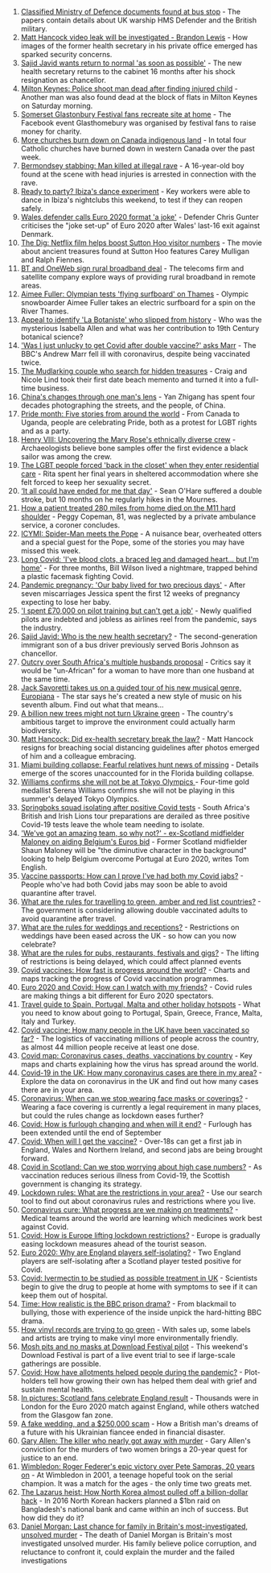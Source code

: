 1. [Classified Ministry of Defence documents found at bus stop](https://www.bbc.co.uk/news/uk-57624942) - The papers contain details about UK warship HMS Defender and the British military.
2. [Matt Hancock video leak will be investigated - Brandon Lewis](https://www.bbc.co.uk/news/uk-politics-57628523) - How images of the former health secretary in his private office emerged has sparked security concerns.
3. [Sajid Javid wants return to normal 'as soon as possible'](https://www.bbc.co.uk/news/uk-57627708) - The new health secretary returns to the cabinet 16 months after his shock resignation as chancellor.
4. [Milton Keynes: Police shoot man dead after finding injured child](https://www.bbc.co.uk/news/uk-england-beds-bucks-herts-57627055) - Another man was also found dead at the block of flats in Milton Keynes on Saturday morning.
5. [Somerset Glastonbury Festival fans recreate site at home](https://www.bbc.co.uk/news/uk-england-somerset-57628893) - The Facebook event Glasthomebury was organised by festival fans to raise money for charity.
6. [More churches burn down on Canada indigenous land](https://www.bbc.co.uk/news/world-us-canada-57626410) - In total four Catholic churches have burned down in western Canada over the past week.
7. [Bermondsey stabbing: Man killed at illegal rave](https://www.bbc.co.uk/news/uk-england-london-57628294) - A 16-year-old boy found at the scene with head injuries is arrested in connection with the rave.
8. [Ready to party? Ibiza's dance experiment](https://www.bbc.co.uk/news/world-europe-57614377) - Key workers were able to dance in Ibiza's nightclubs this weekend, to test if they can reopen safely.
9. [Wales defender calls Euro 2020 format 'a joke'](https://www.bbc.co.uk/sport/football/57629385) - Defender Chris Gunter criticises the "joke set-up" of Euro 2020 after Wales' last-16 exit against Denmark.
10. [The Dig: Netflix film helps boost Sutton Hoo visitor numbers](https://www.bbc.co.uk/news/uk-england-suffolk-57439371) - The movie about ancient treasures found at Sutton Hoo features Carey Mulligan and Ralph Fiennes.
11. [BT and OneWeb sign rural broadband deal](https://www.bbc.co.uk/news/business-57629016) - The telecoms firm and satellite company explore ways of providing rural broadband in remote areas.
12. [Aimee Fuller: Olympian tests 'flying surfboard' on Thames](https://www.bbc.co.uk/news/uk-england-london-57610362) - Olympic snowboarder Aimee Fuller takes an electric surfboard for a spin on the River Thames.
13. [Appeal to identify 'La Botaniste' who slipped from history](https://www.bbc.co.uk/news/science-environment-57601841) - Who was the mysterious Isabella Allen and what was her contribution to 19th Century botanical science?
14. ['Was I just unlucky to get Covid after double vaccine?' asks Marr](https://www.bbc.co.uk/news/uk-57628287) - The BBC's Andrew Marr fell ill with coronavirus, despite being vaccinated twice.
15. [The Mudlarking couple who search for hidden treasures](https://www.bbc.co.uk/news/uk-scotland-57583068) - Craig and Nicole Lind took their first date beach memento and turned it into a full-time business.
16. [China's changes through one man's lens](https://www.bbc.co.uk/news/world-asia-china-57603023) - Yan Zhigang has spent four decades photographing the streets, and the people, of China.
17. [Pride month: Five stories from around the world](https://www.bbc.co.uk/news/world-57604310) - From Canada to Uganda, people are celebrating Pride, both as a protest for LGBT rights and as a party.
18. [Henry VIII: Uncovering the Mary Rose's ethnically diverse crew](https://www.bbc.co.uk/news/uk-wales-57601942) - Archaeologists believe bone samples offer the first evidence a black sailor was among the crew.
19. [The LGBT people forced 'back in the closet' when they enter residential care](https://www.bbc.co.uk/news/uk-57604411) - Rita spent her final years in sheltered accommodation where she felt forced to keep her sexuality secret.
20. [‘It all could have ended for me that day'](https://www.bbc.co.uk/news/uk-northern-ireland-57586924) - Sean O'Hare suffered a double stroke, but 10 months on he regularly hikes in the Mournes.
21. [How a patient treated 280 miles from home died on the M11 hard shoulder](https://www.bbc.co.uk/news/uk-england-norfolk-57575298) - Peggy Copeman, 81, was neglected by a private ambulance service, a coroner concludes.
22. [ICYMI: Spider-Man meets the Pope](https://www.bbc.co.uk/news/world-57589858) - A nuisance bear, overheated otters and a special guest for the Pope, some of the stories you may have missed this week.
23. [Long Covid: 'I've blood clots, a braced leg and damaged heart... but I'm home'](https://www.bbc.co.uk/news/uk-57569540) - For three months, Bill Wilson lived a nightmare, trapped behind a plastic facemask fighting Covid.
24. [Pandemic pregnancy: 'Our baby lived for two precious days'](https://www.bbc.co.uk/news/uk-57627740) - After seven miscarriages Jessica spent the first 12 weeks of pregnancy expecting to lose her baby.
25. ['I spent £70,000 on pilot training but can't get a job'](https://www.bbc.co.uk/news/business-57449833) - Newly qualified pilots are indebted and jobless as airlines reel from the pandemic, says the industry.
26. [Sajid Javid: Who is the new health secretary?](https://www.bbc.co.uk/news/uk-politics-43947008) - The second-generation immigrant son of a bus driver previously served Boris Johnson as chancellor.
27. [Outcry over South Africa's multiple husbands proposal](https://www.bbc.co.uk/news/world-africa-57548646) - Critics say it would be "un-African" for a woman to have more than one husband at the same time.
28. [Jack Savoretti takes us on a guided tour of his new musical genre, Europiana](https://www.bbc.co.uk/news/entertainment-arts-57609207) - The star says he's created a new style of music on his seventh album. Find out what that means...
29. [A billion new trees might not turn Ukraine green](https://www.bbc.co.uk/news/world-europe-57566701) - The country's ambitious target to improve the environment could actually harm biodiversity.
30. [Matt Hancock: Did ex-health secretary break the law?](https://www.bbc.co.uk/news/57611369) - Matt Hancock resigns for breaching social distancing guidelines after photos emerged of him and a colleague embracing.
31. [Miami building collapse: Fearful relatives hunt news of missing](https://www.bbc.co.uk/news/world-us-canada-57609104) - Details emerge of the scores unaccounted for in the Florida building collapse.
32. [Williams confirms she will not be at Tokyo Olympics ](https://www.bbc.co.uk/sport/tennis/57629964) - Four-time gold medallist Serena Williams confirms she will not be playing in this summer's delayed Tokyo Olympics.
33. [Springboks squad isolating after positive Covid tests](https://www.bbc.co.uk/sport/rugby-union/57630316) - South Africa's British and Irish Lions tour preparations are derailed as three positive Covid-19 tests leave the whole team needing to isolate.
34. ['We've got an amazing team, so why not?' - ex-Scotland midfielder Maloney on aiding Belgium's Euros bid](https://www.bbc.co.uk/sport/football/57626569) - Former Scotland midfielder Shaun Maloney will be "the diminutive character in the background" looking to help Belgium overcome Portugal at Euro 2020, writes Tom English.
35. [Vaccine passports: How can I prove I've had both my Covid jabs?](https://www.bbc.co.uk/news/explainers-55718553) - People who've had both Covid jabs may soon be able to avoid quarantine after travel.
36. [What are the rules for travelling to green, amber and red list countries?](https://www.bbc.co.uk/news/explainers-52544307) - The government is considering allowing double vaccinated adults to avoid quarantine after travel.
37. [What are the rules for weddings and receptions?](https://www.bbc.co.uk/news/explainers-52811509) - Restrictions on weddings have been eased across the UK - so how can you now celebrate?
38. [What are the rules for pubs, restaurants, festivals and gigs?](https://www.bbc.co.uk/news/business-52977388) - The lifting of restrictions is being delayed, which could affect planned events
39. [Covid vaccines: How fast is progress around the world?](https://www.bbc.co.uk/news/world-56237778) - Charts and maps tracking the progress of Covid vaccination programmes.
40. [Euro 2020 and Covid: How can I watch with my friends?](https://www.bbc.co.uk/news/uk-57386719) - Covid rules are making things a bit different for Euro 2020 spectators.
41. [Travel guide to Spain, Portugal, Malta and other holiday hotspots](https://www.bbc.co.uk/news/explainers-56997931) - What you need to know about going to Portugal, Spain, Greece, France, Malta, Italy and Turkey.
42. [Covid vaccine: How many people in the UK have been vaccinated so far?](https://www.bbc.co.uk/news/health-55274833) - The logistics of vaccinating millions of people across the country, as almost 44 million people receive at least one dose.
43. [Covid map: Coronavirus cases, deaths, vaccinations by country](https://www.bbc.co.uk/news/world-51235105) - Key maps and charts explaining how the virus has spread around the world.
44. [Covid-19 in the UK: How many coronavirus cases are there in my area?](https://www.bbc.co.uk/news/uk-51768274) - Explore the data on coronavirus in the UK and find out how many cases there are in your area.
45. [Coronavirus: When can we stop wearing face masks or coverings?](https://www.bbc.co.uk/news/health-51205344) - Wearing a face covering is currently a legal requirement in many places, but could the rules change as lockdown eases further?
46. [Covid: How is furlough changing and when will it end?](https://www.bbc.co.uk/news/explainers-52135342) - Furlough has been extended until the end of September
47. [Covid: When will I get the vaccine?](https://www.bbc.co.uk/news/health-55045639) - Over-18s can get a first jab in England, Wales and Northern Ireland, and second jabs are being brought forward.
48. [Covid in Scotland: Can we stop worrying about high case numbers?](https://www.bbc.co.uk/news/uk-scotland-57581952) - As vaccination reduces serious illness from Covid-19, the Scottish government is changing its strategy.
49. [Lockdown rules: What are the restrictions in your area?](https://www.bbc.co.uk/news/uk-54373904) - Use our search tool to find out about coronavirus rules and restrictions where you live.
50. [Coronavirus cure: What progress are we making on treatments?](https://www.bbc.co.uk/news/health-52354520) - Medical teams around the world are learning which medicines work best against Covid.
51. [Covid: How is Europe lifting lockdown restrictions?](https://www.bbc.co.uk/news/explainers-53640249) - Europe is gradually easing lockdown measures ahead of the tourist season.
52. [Euro 2020: Why are England players self-isolating?](https://www.bbc.co.uk/news/explainers-57568450) - Two England players are self-isolating after a Scotland player tested positive for Covid.
53. [Covid: Ivermectin to be studied as possible treatment in UK](https://www.bbc.co.uk/news/health-57570377) - Scientists begin to give the drug to people at home with symptoms to see if it can keep them out of hospital.
54. [Time: How realistic is the BBC prison drama?](https://www.bbc.co.uk/news/newsbeat-57554537) - From blackmail to bullying, those with experience of the inside unpick the hard-hitting BBC drama.
55. [How vinyl records are trying to go green](https://www.bbc.co.uk/news/entertainment-arts-57572663) - With sales up, some labels and artists are trying to make vinyl more environmentally friendly.
56. [Mosh pits and no masks at Download Festival pilot](https://www.bbc.co.uk/news/entertainment-arts-57537108) - This weekend's Download Festival is part of a live event trial to see if large-scale gatherings are possible.
57. [Covid: How have allotments helped people during the pandemic?](https://www.bbc.co.uk/news/uk-england-essex-57438179) - Plot-holders tell how growing their own has helped them deal with grief and sustain mental health.
58. [In pictures: Scotland fans celebrate England result](https://www.bbc.co.uk/news/uk-scotland-57525529) - Thousands were in London for the Euro 2020 match against England, while others watched from the Glasgow fan zone.
59. [A fake wedding, and a $250,000 scam](https://www.bbc.co.uk/news/world-europe-57358241) - How a British man's dreams of a future with his Ukrainian fiancee ended in financial disaster.
60. [Gary Allen: The killer who nearly got away with murder](https://www.bbc.co.uk/news/uk-england-57331321) - Gary Allen's conviction for the murders of two women brings a 20-year quest for justice to an end.
61. [Wimbledon: Roger Federer's epic victory over Pete Sampras, 20 years on](https://www.bbc.co.uk/sport/tennis/57514035) - At Wimbledon in 2001, a teenage hopeful took on the serial champion. It was a match for the ages - the only time two greats met.
62. [The Lazarus heist: How North Korea almost pulled off a billion-dollar hack](https://www.bbc.co.uk/news/stories-57520169) - In 2016 North Korean hackers planned a $1bn raid on Bangladesh's national bank and came within an inch of success. But how did they do it?
63. [Daniel Morgan: Last chance for family in Britain's most-investigated, unsolved murder](https://www.bbc.co.uk/news/uk-57073302) - The death of Daniel Morgan is Britain's most investigated unsolved murder. His family believe police corruption, and reluctance to confront it, could explain the murder and the failed investigations
